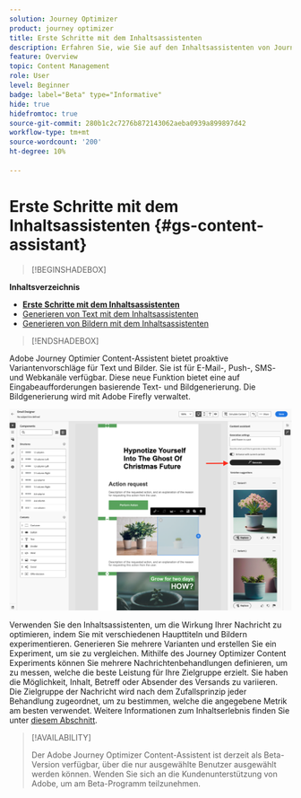 ```yaml
---
solution: Journey Optimizer
product: journey optimizer
title: Erste Schritte mit dem Inhaltsassistenten
description: Erfahren Sie, wie Sie auf den Inhaltsassistenten von Journey Optimizer zugreifen und mit ihm arbeiten können.
feature: Overview
topic: Content Management
role: User
level: Beginner
badge: label="Beta" type="Informative"
hide: true
hidefromtoc: true
source-git-commit: 280b1c2c7276b872143062aeba0939a899897d42
workflow-type: tm+mt
source-wordcount: '200'
ht-degree: 10%

---
```


# Erste Schritte mit dem Inhaltsassistenten {#gs-content-assistant}

>[!BEGINSHADEBOX]

**Inhaltsverzeichnis**

* **[Erste Schritte mit dem Inhaltsassistenten](gs-generative.md)**
* [Generieren von Text mit dem Inhaltsassistenten](generative-title.md)
* [Generieren von Bildern mit dem Inhaltsassistenten](generative-image.md)

>[!ENDSHADEBOX]


Adobe Journey Optimier Content-Assistent bietet proaktive Variantenvorschläge für Text und Bilder. Sie ist für E-Mail-, Push-, SMS- und Webkanäle verfügbar. Diese neue Funktion bietet eine auf Eingabeaufforderungen basierende Text- und Bildgenerierung. Die Bildgenerierung wird mit Adobe Firefly verwaltet.

![](assets/image-gen-ai.png)



Verwenden Sie den Inhaltsassistenten, um die Wirkung Ihrer Nachricht zu optimieren, indem Sie mit verschiedenen Haupttiteln und Bildern experimentieren. Generieren Sie mehrere Varianten und erstellen Sie ein Experiment, um sie zu vergleichen. Mithilfe des Journey Optimizer Content Experiments können Sie mehrere Nachrichtenbehandlungen definieren, um zu messen, welche die beste Leistung für Ihre Zielgruppe erzielt. Sie haben die Möglichkeit, Inhalt, Betreff oder Absender des Versands zu variieren. Die Zielgruppe der Nachricht wird nach dem Zufallsprinzip jeder Behandlung zugeordnet, um zu bestimmen, welche die angegebene Metrik am besten verwendet. Weitere Informationen zum Inhaltserlebnis finden Sie unter [diesem Abschnitt](../campaigns/content-experiment.md).


>[!AVAILABILITY]
>
>Der Adobe Journey Optimizer Content-Assistent ist derzeit als Beta-Version verfügbar, über die nur ausgewählte Benutzer ausgewählt werden können. Wenden Sie sich an die Kundenunterstützung von Adobe, um am Beta-Programm teilzunehmen.

